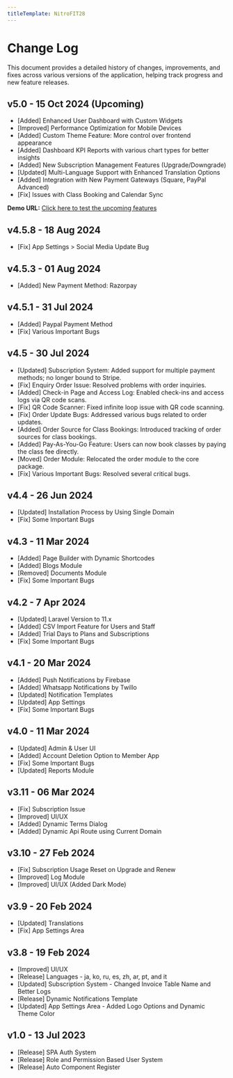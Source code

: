 ```yaml
---
titleTemplate: NitroFIT28
---
```


# Change Log

This document provides a detailed history of changes, improvements, and fixes across various versions of the application, helping track progress and new feature releases.

## v5.0 - 15 Oct 2024 (Upcoming)
-   [Added] Enhanced User Dashboard with Custom Widgets
-   [Improved] Performance Optimization for Mobile Devices
-   [Added] Custom Theme Feature: More control over frontend appearance
-   [Added] Dashboard KPI Reports with various chart types for better insights
-   [Added] New Subscription Management Features (Upgrade/Downgrade)
-   [Updated] Multi-Language Support with Enhanced Translation Options
-   [Added] Integration with New Payment Gateways (Square, PayPal Advanced)
-   [Fix] Issues with Class Booking and Calendar Sync

**Demo URL:** [Click here to test the upcoming features](https://nitrofit28.coderstm.com/admin)

## v4.5.8 - 18 Aug 2024
-   [Fix] App Settings > Social Media Update Bug

## v4.5.3 - 01 Aug 2024
-   [Added] New Payment Method: Razorpay

## v4.5.1 - 31 Jul 2024
-   [Added] Paypal Payment Method
-   [Fix] Various Important Bugs

## v4.5 - 30 Jul 2024
-   [Updated] Subscription System: Added support for multiple payment methods; no longer bound to Stripe.
-   [Fix] Enquiry Order Issue: Resolved problems with order inquiries.
-   [Added] Check-in Page and Access Log: Enabled check-ins and access logs via QR code scans.
-   [Fix] QR Code Scanner: Fixed infinite loop issue with QR code scanning.
-   [Fix] Order Update Bugs: Addressed various bugs related to order updates.
-   [Added] Order Source for Class Bookings: Introduced tracking of order sources for class bookings.
-   [Added] Pay-As-You-Go Feature: Users can now book classes by paying the class fee directly.
-   [Moved] Order Module: Relocated the order module to the core package.
-   [Fix] Various Important Bugs: Resolved several critical bugs.

## v4.4 - 26 Jun 2024
-   [Updated] Installation Process by Using Single Domain
-   [Fix] Some Important Bugs

## v4.3 - 11 Mar 2024
-   [Added] Page Builder with Dynamic Shortcodes
-   [Added] Blogs Module
-   [Removed] Documents Module
-   [Fix] Some Important Bugs

## v4.2 - 7 Apr 2024
-   [Updated] Laravel Version to 11.x
-   [Added] CSV Import Feature for Users and Staff
-   [Added] Trial Days to Plans and Subscriptions
-   [Fix] Some Important Bugs

## v4.1 - 20 Mar 2024
-   [Added] Push Notifications by Firebase
-   [Added] Whatsapp Notifications by Twillo
-   [Updated] Notification Templates
-   [Updated] App Settings
-   [Fix] Some Important Bugs

## v4.0 - 11 Mar 2024
-   [Updated] Admin & User UI
-   [Added] Account Deletion Option to Member App
-   [Fix] Some Important Bugs
-   [Updated] Reports Module

## v3.11 - 06 Mar 2024
-   [Fix] Subscription Issue
-   [Improved] UI/UX
-   [Added] Dynamic Terms Dialog
-   [Added] Dynamic Api Route using Current Domain

## v3.10 - 27 Feb 2024
-   [Fix] Subscription Usage Reset on Upgrade and Renew
-   [Improved] Log Module
-   [Improved] UI/UX (Added Dark Mode)

## v3.9 - 20 Feb 2024
-   [Updated] Translations
-   [Fix] App Settings Area

## v3.8 - 19 Feb 2024
-   [Improved] UI/UX
-   [Release] Languages - ja, ko, ru, es, zh, ar, pt, and it
-   [Updated] Subscription System - Changed Invoice Table Name and Better Logs
-   [Release] Dynamic Notifications Template
-   [Updated] App Settings Area - Added Logo Options and Dynamic Theme Color

## v1.0 - 13 Jul 2023
-   [Release] SPA Auth System
-   [Release] Role and Permission Based User System
-   [Release] Auto Component Register